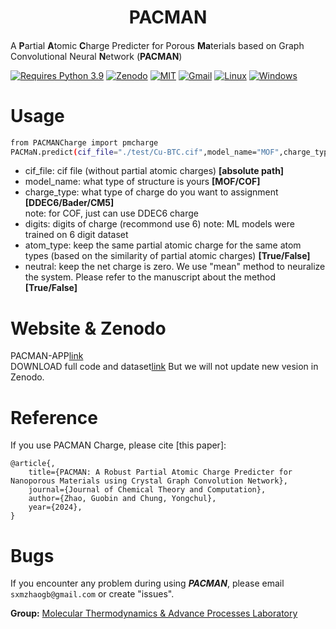 <h1 align="center">PACMAN</h1>

<h4 align="center">

</h4>              

A **P**artial **A**tomic **C**harge Predicter for Porous **Ma**terials based on Graph Convolutional Neural **N**etwork (**PACMAN**)   

[![Requires Python 3.9](https://img.shields.io/badge/Python-3.9-blue.svg?logo=python&logoColor=white)](https://python.org/downloads) [![Zenodo](https://img.shields.io/badge/DOI-10.5281%2Fzenodo.10822403-blue)](https://doi.org/10.5281/zenodo.10822403)  [![MIT](https://img.shields.io/badge/License-MIT-blue.svg)](https://github.com/sxm13/PACMAN/LICENSE.txt) [![Gmail](https://img.shields.io/badge/Gmail-D14836?style=for-the-badge&logo=gmail&logoColor=white)](mailto:sxmzhaogb@gmail.com) [![Linux](https://img.shields.io/badge/Linux-FCC624?style=for-the-badge&logo=linux&logoColor=black)]() [![Windows](https://img.shields.io/badge/Windows-0078D6?style=for-the-badge&logo=windows&logoColor=white)]()          


# Usage

```sh      
from PACMANCharge import pmcharge
PACMaN.predict(cif_file="./test/Cu-BTC.cif",model_name="MOF",charge_type="DDEC6",digits=10,atom_type=True,neutral=True)
```

* cif_file: cif file (without partial atomic charges) **[absolute path]**                                          
* model_name: what type of structure is yours **[MOF/COF]**                                           
* charge_type: what type of charge do you want to assignment **[DDEC6/Bader/CM5]**                             
note: for COF, just can use DDEC6 charge
* digits: digits of charge (recommond use 6)
note: ML models were trained on 6 digit dataset
* atom_type: keep the same partial atomic charge for the same atom types (based on the similarity of partial atomic charges) **[True/False]**                             
* neutral: keep the net charge is zero. We use "mean" method to neuralize the system. Please refer to the manuscript about the method **[True/False]**                                                  

# Website & Zenodo
PACMAN-APP[link](https://gcn-charge-predicter-mtap.streamlit.app/)       
DOWNLOAD full code and dataset[link](https://zenodo.org/records/10822403) But we will not update new vesion in Zenodo.            

# Reference
If you use PACMAN Charge, please cite [this paper]:
```
@article{,
    title={PACMAN: A Robust Partial Atomic Charge Predicter for Nanoporous Materials using Crystal Graph Convolution Network},
    journal={Journal of Chemical Theory and Computation},
    author={Zhao, Guobin and Chung, Yongchul},
    year={2024},
}
```

# Bugs

If you encounter any problem during using ***PACMAN***, please email ```sxmzhaogb@gmail.com``` or create "issues".                 

 
 
**Group:**   [Molecular Thermodynamics & Advance Processes Laboratory](https://sites.google.com/view/mtap-lab/home?authuser=0)                                
